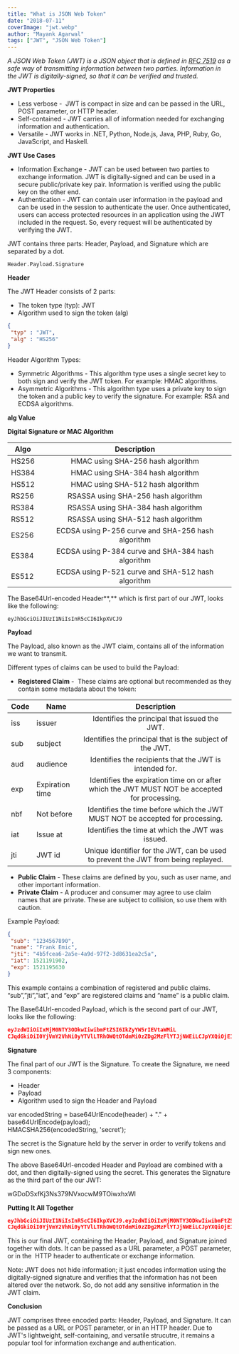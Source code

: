 ```yaml
---
title: "What is JSON Web Token"
date: "2018-07-11"
coverImage: "jwt.webp"
author: "Mayank Agarwal"
tags: ["JWT", "JSON Web Token"]
---
```


_A JSON Web Token (JWT) is a JSON object that is defined in_ [_RFC 7519_](https://tools.ietf.org/html/rfc7519) _as a safe way_ of _transmitting information between two parties. Information in the JWT is digitally-signed, so that it can be verified and trusted._

**JWT Properties**

- Less verbose -  JWT is compact in size and can be passed in the URL, POST parameter, or HTTP header.
- Self-contained - JWT carries all of information needed for exchanging information and authentication.
- Versatile - JWT works in .NET, Python, Node.js, Java, PHP, Ruby, Go, JavaScript, and Haskell.

**JWT Use Cases**

- Information Exchange - JWT can be used between two parties to exchange information. JWT is digitally-signed and can be used in a secure public/private key pair. Information is verified using the public key on the other end.
- Authentication - JWT can contain user information in the payload and can be used in the session to authenticate the user. Once authenticated, users can access protected resources in an application using the JWT included in the request. So, every request will be authenticated by verifying the JWT.

JWT contains three parts: Header, Payload, and Signature which are separated by a dot.

`Header.Payload.Signature`

**Header**

The JWT Header consists of 2 parts:

- The token type (typ): JWT 
- Algorithm used to sign the token (alg)

```json 
{  
 "typ" : "JWT",  
 "alg" : "HS256"  
}
```

Header Algorithm Types:

- Symmetric Algorithms - This algorithm type uses a single secret key to both sign and verify the JWT token. For example: HMAC algorithms.
- Asymmetric Algorithms - This algorithm type uses a private key to sign the token and a public key to verify the signature. For example: RSA and ECDSA algorithms.

**alg Value**

**Digital Signature or MAC Algorithm**

| Algo  | Description                       |
| ----- |:---------------------------------:|
| HS256 | HMAC using SHA-256 hash algorithm |
| HS384 | HMAC using SHA-384 hash algorithm | 
| HS512 | HMAC using SHA-512 hash algorithm | 
| RS256 | RSASSA using SHA-256 hash algorithm | 
| RS384 | RSASSA using SHA-384 hash algorithm | 
| RS512 | RSASSA using SHA-512 hash algorithm | 
| ES256 | ECDSA using P-256 curve and SHA-256 hash algorithm | 
| ES384 | ECDSA using P-384 curve and SHA-384 hash algorithm | 
ES512 | ECDSA using P-521 curve and SHA-512 hash algorithm

The Base64Url-encoded Header**,** which is first part of our JWT, looks like the following:

`eyJhbGciOiJIUzI1NiIsInR5cCI6IkpXVCJ9`

**Payload**

The Payload, also known as the JWT claim, contains all of the information we want to transmit.

Different types of claims can be used to build the Payload:

- **Registered Claim** -  These claims are optional but recommended as they contain some metadata about the token:


| Code  | Name   |Description                       |
| ----- | ------ |:--------------------------------:|
| iss   | issuer |Identifies the principal that issued the JWT.                       |
| sub  | subject   |Identifies the principal that is the subject of the JWT.                       |
| aud  | audience   |Identifies the recipients that the JWT is intended for.                       |
| exp  | Expiration time   | Identifies the expiration time on or after which the JWT MUST NOT be accepted for processing.                       |
| nbf  | Not before   |Identifies the time before which the JWT MUST NOT be accepted for processing.                       |
| iat  | Issue at   |Identifies the time at which the JWT was issued.  |
| jti  | JWT id   |Unique identifier for the JWT, can be used to prevent the JWT from being replayed.                       |

- **Public Claim** - These claims are defined by you, such as user name, and other important information.
- **Private Claim** - A producer and consumer may agree to use claim names that are private. These are subject to collision, so use them with caution.

Example Payload:

```json
{  
 "sub": "1234567890",  
 "name": "Frank Emic",  
 "jti": "4b5fcea6-2a5e-4a9d-97f2-3d8631ea2c5a",  
 "iat": 1521191902,  
 "exp": 1521195630  
}
```

This example contains a combination of registered and public claims. “sub”,”jti”,”iat”, and “exp” are registered claims and “name” is a public claim.

The Base64Url-encoded Payload, which is the second part of our JWT, looks like the following:

```json
eyJzdWIiOiIxMjM0NTY3ODkwIiwibmFtZSI6IkZyYW5rIEVtaWMiL  
CJqdGkiOiI0YjVmY2VhNi0yYTVlLTRhOWQtOTdmMi0zZDg2MzFlYTJjNWEiLCJpYXQiOjE1MjExOTE5MDIsImV4cCI6MTUyMTE5NTYzMH0
```

**Signature**

The final part of our JWT is the Signature. To create the Signature, we need 3 components:

- Header
- Payload
- Algorithm used to sign the Header and Payload

var encodedString = base64UrlEncode(header) + "." + base64UrlEncode(payload);  
HMACSHA256(encodedString, 'secret');

The secret is the Signature held by the server in order to verify tokens and sign new ones.

The above Base64Url-encoded Header and Payload are combined with a dot, and then digitally-signed using the secret. This generates the Signature as the third part of the our JWT:

wGDoDSxfKj3Ns379NVxocwM9TOiwxhxWl

**Putting It All Together**

```json
eyJhbGciOiJIUzI1NiIsInR5cCI6IkpXVCJ9.eyJzdWIiOiIxMjM0NTY3ODkwIiwibmFtZSI6IkZyYW5rIEVtaWMiL  
CJqdGkiOiI0YjVmY2VhNi0yYTVlLTRhOWQtOTdmMi0zZDg2MzFlYTJjNWEiLCJpYXQiOjE1MjExOTE5MDIsImV4cCI6MTUyMTE5NTYzMH0.wGDoDSxfKj3Ns379NVxocwM9TOiwxhxWl
```

This is our final JWT, containing the Header, Payload, and Signature joined together with dots. It can be passed as a URL parameter, a POST parameter, or in the  HTTP header to authenticate or exchange information.

Note: JWT does not hide information; it just encodes information using the digitally-signed signature and verifies that the information has not been altered over the network. So, do not add any sensitive information in the JWT claim.

**Conclusion**

JWT comprises three encoded parts: Header, Payload, and Signature. It can be passed as a URL or POST parameter, or in an HTTP header. Due to JWT's lightweight, self-containing, and versatile strucutre, it remains a popular tool for information exchange and authentication.
